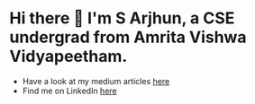 # Hi there 👋 I'm S Arjhun, a CSE undergrad from Amrita Vishwa Vidyapeetham.

* Have a look at my medium articles [here](https://medium.com/@MinatoNamikaze02)
* Find me on LinkedIn [here](https://www.linkedin.com/in/arjhun-s-ba30b2230/)



